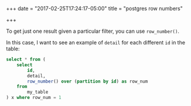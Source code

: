 +++
date = "2017-02-25T17:24:17-05:00"
title = "postgres row numbers"

+++

To get just one result given a particular filter, you can
use `row_number()`.

In this case, I want to see an example of `detail` for each
different `id` in the table:

```sql
select * from (
    select
        id,
        detail,
        row_number() over (partition by id) as row_num
    from
        my_table
) x where row_num = 1
```

